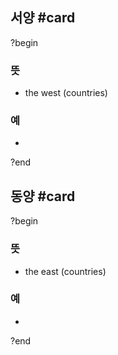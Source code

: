 ## 서양 #card
?begin
### 뜻
- the west (countries)
### 예
-
<!--SR:!2025-07-07,1,230-->
?end

## 동양 #card
?begin
### 뜻
- the east (countries)
### 예
-
?end
